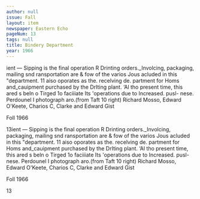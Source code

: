 ```yaml
---
author: null
issue: Fall
layout: item
newspaper: Eastern Echo
pageNum: 13
tags: null
title: Bindery Department
year: 1966
---
```


ient — Sipping is the final operation R Drinting orders._Involcing, packaging, mailing snd ransportation are & fow of the varios Jous acluded in this "department. 11 aiso oporates as the. recelving de. partment for Homs and_cauipment purchased by the DrIting plant. ‘Al tho present time, this ared s beln o Tirged 1o faciiiate Its 'operations due to Increased. pusl- nese. Perdounel I photograph aro.(from Taft 10 right) Richard Mosso, Edward O'Keete, Charios C, Clarke and Edward Gist

Foll 1966

13ient — Sipping is the final operation R Drinting orders._Involcing, packaging, mailing snd ransportation are & fow of the varios Jous acluded in this "department. 11 aiso oporates as the. recelving de. partment for Homs and_cauipment purchased by the DrIting plant. ‘Al tho present time, this ared s beln o Tirged 1o faciiiate Its 'operations due to Increased. pusl- nese. Perdounel I photograph aro.(from Taft 10 right) Richard Mosso, Edward O'Keete, Charios C, Clarke and Edward Gist

Foll 1966

13
